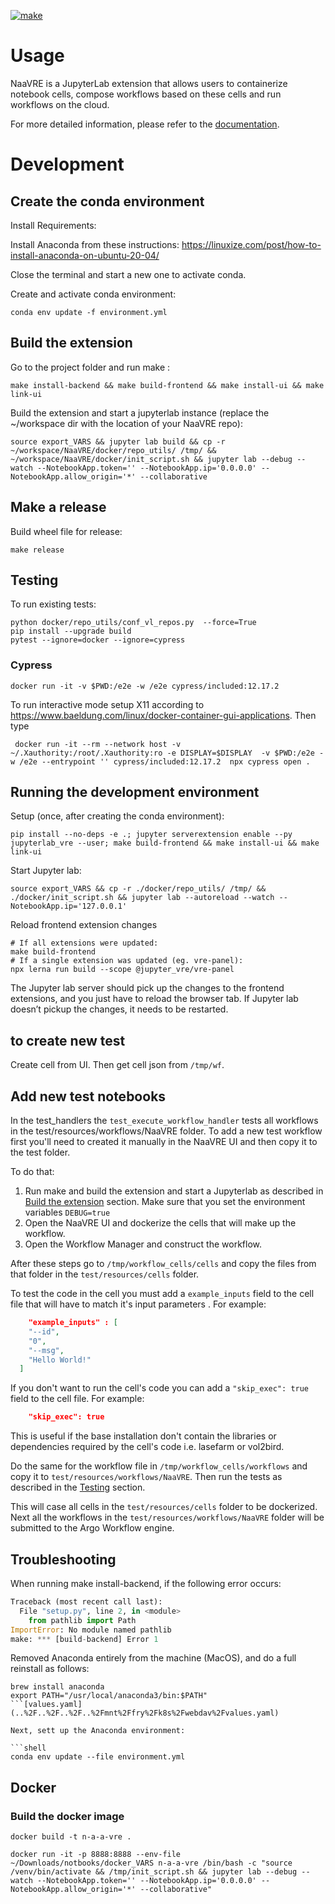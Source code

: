 [![make](https://github.com/QCDIS/NaaVRE/actions/workflows/make.yml/badge.svg)](https://github.com/QCDIS/NaaVRE/actions/workflows/make.yml)


# Usage

NaaVRE is a JupyterLab extension that allows users to containerize notebook cells, compose workflows based on these cells 
and run workflows on the cloud.

For more detailed information, please refer to the [documentation](https://github.com/QCDIS/vre_documetation#readme).


# Development 



## Create the conda environment

Install Requirements: 

Install Anaconda from these instructions: https://linuxize.com/post/how-to-install-anaconda-on-ubuntu-20-04/

Close the terminal and start a new one to activate conda.

Create and activate conda environment:
```shell
conda env update -f environment.yml
```

## Build the extension

Go to the project folder and run make :
```shell
make install-backend && make build-frontend && make install-ui && make link-ui
```
Build the extension  and start a jupyterlab instance (replace the ~/workspace 
dir with the location of your NaaVRE repo):
```shell
source export_VARS && jupyter lab build && cp -r ~/workspace/NaaVRE/docker/repo_utils/ /tmp/ && ~/workspace/NaaVRE/docker/init_script.sh && jupyter lab --debug --watch --NotebookApp.token='' --NotebookApp.ip='0.0.0.0' --NotebookApp.allow_origin='*' --collaborative
```

## Make a release

Build wheel file for release:
```shell
make release
```

## Testing

To run existing tests:
```shell
python docker/repo_utils/conf_vl_repos.py  --force=True
pip install --upgrade build
pytest --ignore=docker --ignore=cypress
```


### Cypress

```shell
docker run -it -v $PWD:/e2e -w /e2e cypress/included:12.17.2
```

To run interactive mode setup X11 according to https://www.baeldung.com/linux/docker-container-gui-applications.
Then type 
```shell
 docker run -it --rm --network host -v ~/.Xauthority:/root/.Xauthority:ro -e DISPLAY=$DISPLAY  -v $PWD:/e2e -w /e2e --entrypoint '' cypress/included:12.17.2  npx cypress open . 
 ```
## Running the development environment


Setup (once, after creating the conda environment):

```shell
pip install --no-deps -e .; jupyter serverextension enable --py jupyterlab_vre --user; make build-frontend && make install-ui && make link-ui
```

Start Jupyter lab:

```shell
source export_VARS && cp -r ./docker/repo_utils/ /tmp/ && ./docker/init_script.sh && jupyter lab --autoreload --watch --NotebookApp.ip='127.0.0.1'
```

Reload frontend extension changes

```shell
# If all extensions were updated:
make build-frontend
# If a single extension was updated (eg. vre-panel):
npx lerna run build --scope @jupyter_vre/vre-panel
```

The Jupyter lab server should pick up the changes to the frontend extensions, and you just have to reload the browser tab. If Jupyter lab doesn’t pickup the changes, it needs to be restarted.


## to create new test

Create cell from UI. Then get cell json from `/tmp/wf`.



## Add new test notebooks

In the test_handlers the `test_execute_workflow_handler` tests all workflows in the test/resources/workflows/NaaVRE folder.
To add a new test workflow first you'll need to created it manually in the NaaVRE UI and then copy it to the test folder.

To do that:
1. Run make and build the extension and  start a Jupyterlab as described in [Build the extension](#build-the-extension) section. Make sure that you set the environment variables `DEBUG=true`
2. Open the NaaVRE UI and dockerize the cells that will make up the workflow.
3. Open the Workflow Manager and construct the workflow. 

After these steps go to `/tmp/workflow_cells/cells` and copy the files from that folder in the `test/resources/cells` 
folder.

To test the code in the cell you must add a `example_inputs` field to the cell file that will have to match it's input
parameters . For example:
```json
    "example_inputs" : [
    "--id",
    "0",
    "--msg",
    "Hello World!"
  ]
```

If you don't want to run the cell's code you can add a `"skip_exec": true` field to the cell file. For example:
```json
    "skip_exec": true
```

This is useful if the base installation don't contain the libraries or dependencies required by the cell's code i.e. 
lasefarm or vol2bird.

Do the same for the workflow file in `/tmp/workflow_cells/workflows` and copy it to `test/resources/workflows/NaaVRE`.
Then run the tests as described in the [Testing](#testing) section. 

This will case all cells in the `test/resources/cells` folder to be dockerized. Next all the workflows in the 
`test/resources/workflows/NaaVRE` folder will be submitted to the Argo Workflow engine.

## Troubleshooting

When running make install-backend, if the following error occurs:

```python
Traceback (most recent call last):
  File "setup.py", line 2, in <module>
    from pathlib import Path
ImportError: No module named pathlib
make: *** [build-backend] Error 1
```

Removed Anaconda entirely from the machine (MacOS), and do a full reinstall as follows:

```shell
brew install anaconda
export PATH="/usr/local/anaconda3/bin:$PATH"
```[values.yaml](..%2F..%2F..%2F..%2Fmnt%2Ffry%2Fk8s%2Fwebdav%2Fvalues.yaml)

Next, sett up the Anaconda environment:
    
```shell    
conda env update --file environment.yml
```


## Docker 

### Build the docker image

```shell
docker build -t n-a-a-vre .
```

```commandline
docker run -it -p 8888:8888 --env-file ~/Downloads/notbooks/docker_VARS n-a-a-vre /bin/bash -c "source /venv/bin/activate && /tmp/init_script.sh && jupyter lab --debug --watch --NotebookApp.token='' --NotebookApp.ip='0.0.0.0' --NotebookApp.allow_origin='*' --collaborative"
```
